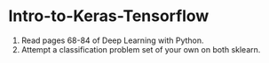# Intro-to-Keras-Tensorflow

1) Read pages 68-84 of Deep Learning with Python.
2) Attempt a classification problem set of your own on both sklearn.

